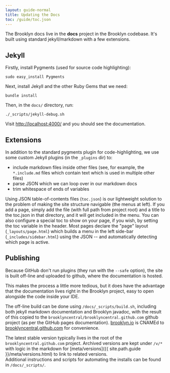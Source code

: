 ```yaml
---
layout: guide-normal
title: Updating the Docs
toc: /guide/toc.json
---
```


The Brooklyn docs live in the **docs** project in the Brooklyn codebase.
It's built using standard jekyll/markdown with a few extensions.


## Jekyll

Firstly, install Pygments (used for source code highlighting):

    sudo easy_install Pygments

Next, install Jekyll and the other Ruby Gems that we need:

    bundle install

Then, in the `docs/` directory, run:

    ./_scripts/jekyll-debug.sh 
    
Visit [http://localhost:4000/](http://localhost:4000/) and you should see the documentation.


## Extensions

In addition to the standard pygments plugin for code-highlighting,
we use some custom Jekyll plugins (in the `_plugins` dir) to:

* include markdown files inside other files 
  (see, for example, the `*.include.md` files which contain text
  which is used in multiple other files)
* parse JSON which we can loop over in our markdown docs
* trim whitespace of ends of variables

Using JSON table-of-contents files (`toc.json`) is our lightweight solution
to the problem of making the site structure navigable (the menus at left).
If you add a page, simply add the file (with full path from project root)
and a title to the toc.json in that directory, and it will get included
in the menu.  You can also configure a special toc to show on your page,
if you wish, by setting the toc variable in the header.
Most pages declare the "page" layout (`_layouts/page.html`) which builds
a menu in the left side-bar (`_includes/sidebar.html`) using the JSON --
and automatically detecting which page is active. 
 

## Publishing

Because GitHub don't run plugins (they run with the `--safe` option),
the site is built off-line and uploaded to github, where the documentation is hosted.

This makes the process a little more tedious, but it does have the advantage 
that the documentation lives right in the Brooklyn project,
easy to open alongside the code inside your IDE.

The off-line build can be done using `/docs/_scripts/build.sh`,
including both jekyll markdown documentation and Brooklyn javadoc,
with the result of this copied to the `brooklyncentral/brooklyncentral.github.com` 
github project (as per the GitHub pages documentation).
[brooklyn.io](http://brooklyn.io) is CNAMEd to [brooklyncentral.github.com](brooklyncentral.github.com)
for convenience.

The latest stable version typically lives in the root of the `brooklyncentral.github.com` project.
Archived versions are kept under `/v/*` with logic in the markdown for 
[meta/versions]({{ site.path.guide }}/meta/versions.html) to link to related versions.  
Additional instructions and scripts for automating the installs can be found in `/docs/_scripts/`.


